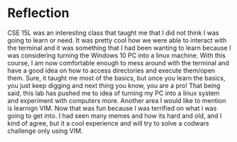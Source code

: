 # Reflection
CSE 15L was an interesting class that taught me that I did not think I was going to learn or need. It was pretty cool how we were able to interact with the terminal and it was something that I had been wanting to learn because I was considering turning the Windows 10 PC into a linux machine. With this course, I am now comfortable enough to mess around with the terminal and have a good idea on how to access directories and execute them/open them. Sure, it taught me most of the basics, but once you learn the basics, you just keep digging and next thing you know, you are a pro! That being said, this lab has pushed me to idea of turning my PC into a linux system and experiment with computers more. Another area I would like to mention is learnign VIM. Now that was fun because I was terrified on what i was going to get into. I had seen many memes and how its hard and old, and I kind of agree, but it a cool experience and will try to solve a codwars challenge only using VIM.
